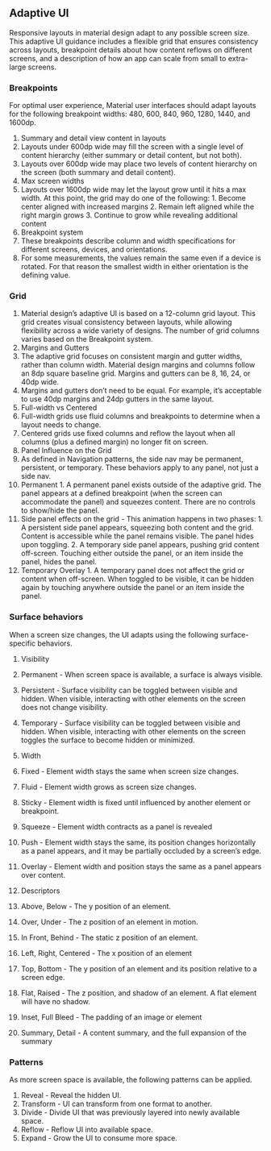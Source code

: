 ## Adaptive UI

Responsive layouts in material design adapt to any possible screen size. This adaptive UI guidance includes a flexible grid that ensures consistency across layouts, breakpoint details about how content reflows on different screens, and a description of how an app can scale from small to extra-large screens.

### Breakpoints
For optimal user experience, Material user interfaces should adapt layouts for the following breakpoint widths: 480, 600, 840, 960, 1280, 1440, and 1600dp.

1. Summary and detail view content in layouts
  1. Layouts under 600dp wide may fill the screen with a single level of content hierarchy (either summary or detail content, but not both).
  2. Layouts over 600dp wide may place two levels of content hierarchy on the screen (both summary and detail content).
2. Max screen widths
  1. Layouts over 1600dp wide may let the layout grow until it hits a max width. At this point, the grid may do one of the following:
    1. Become center aligned with increased margins
    2. Remain left aligned while the right margin grows
    3. Continue to grow while revealing additional content
3. Breakpoint system
  1. These breakpoints describe column and width specifications for different screens, devices, and orientations. 
  2. For some measurements, the values remain the same even if a device is rotated. For that reason the smallest width in either orientation is the defining value.

### Grid
1. Material design’s adaptive UI is based on a 12-column grid layout. This grid creates visual consistency between layouts, while allowing flexibility across a wide variety of designs. The number of grid columns varies based on the Breakpoint system.
2. Margins and Gutters
  1. The adaptive grid focuses on consistent margin and gutter widths, rather than column width. Material design margins and columns follow an 8dp square baseline grid. Margins and gutters can be 8, 16, 24, or 40dp wide.
  2. Margins and gutters don’t need to be equal. For example, it’s acceptable to use 40dp margins and 24dp gutters in the same layout.
3. Full-width vs Centered
  1. Full-width grids use fluid columns and breakpoints to determine when a layout needs to change.
  2. Centered grids use fixed columns and reflow the layout when all columns (plus a defined margin) no longer fit on screen.
4. Panel Influence on the Grid
  1. As defined in Navigation patterns, the side nav may be permanent, persistent, or temporary. These behaviors apply to any panel, not just a side nav.
  2. Permanent
    1. A permanent panel exists outside of the adaptive grid. The panel appears at a defined breakpoint (when the screen can accommodate the panel) and squeezes content. There are no controls to show/hide the panel.
  3. Side panel effects on the grid - This animation happens in two phases:
    1. A persistent side panel appears, squeezing both content and the grid. Content is accessible while the panel remains visible. The panel hides upon toggling.
    2. A temporary side panel appears, pushing grid content off-screen. Touching either outside the panel, or an item inside the panel, hides the panel.
  4. Temporary Overlay
    1. A temporary panel does not affect the grid or content when off-screen. When toggled to be visible, it can be hidden again by touching anywhere outside the panel or an item inside the panel.
    
### Surface behaviors

When a screen size changes, the UI adapts using the following surface-specific behaviors.

1. Visibility
  1. Permanent - When screen space is available, a surface is always visible.
  2. Persistent - Surface visibility can be toggled between visible and hidden. When visible, interacting with other elements on the screen does not change visibility.
  3. Temporary - Surface visibility can be toggled between visible and hidden. When visible, interacting with other elements on the screen toggles the surface to become hidden or minimized.
  
2. Width
  1. Fixed - Element width stays the same when screen size changes.
  2. Fluid - Element width grows as screen size changes.
  3. Sticky - Element width is fixed until influenced by another element or breakpoint.
  4. Squeeze - Element width contracts as a panel is revealed
  5. Push - Element width stays the same, its position changes horizontally as a panel appears, and it may be partially occluded by a screen’s edge.
  6. Overlay - Element width and position stays the same as a panel appears over content.

3. Descriptors
  1. Above, Below - The y position of an element.
  2. Over, Under - The z position of an element in motion.
  3. In Front, Behind - The static z position of an element.
  4. Left, Right, Centered - The x position of an element
  5. Top, Bottom - The y position of an element and its position relative to a screen edge.
  6. Flat, Raised - The z position, and shadow of an element. A flat element will have no shadow.
  7. Inset, Full Bleed - The padding of an image or element
  8. Summary, Detail - A content summary, and the full expansion of the summary
  
### Patterns

As more screen space is available, the following patterns can be applied.

1. Reveal - Reveal the hidden UI.
2. Transform - UI can transform from one format to another.
3. Divide - Divide UI that was previously layered into newly available space.
4. Reflow - Reflow UI into available space.
5. Expand - Grow the UI to consume more space.

